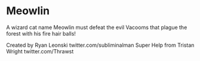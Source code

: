 # Meowlin
A wizard cat name Meowlin must defeat the evil Vacooms that plague the forest with his fire hair balls!

Created by Ryan Leonski twitter.com/subliminalman
Super Help from Tristan Wright twitter.com/Thrawst